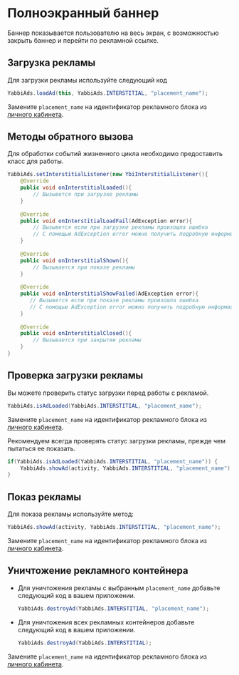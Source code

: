 # Полноэкранный баннер
Баннер показывается пользователю на весь экран, с возможностью закрыть баннер и перейти по рекламной ссылке.

## Загрузка рекламы
Для загрузки рекламы используйте следующий код
```java
YabbiAds.loadAd(this, YabbiAds.INTERSTITIAL, "placement_name");
```
Замените `placement_name` на идентификатор рекламного блока из [личного кабинета](https://mobileadx.ru).

## Методы обратного вызова
Для обработки событий жизненного цикла необходимо предоставить класс для работы.
```java
YabbiAds.setInterstitialListener(new YbiInterstitialListener(){
    @Override
    public void onInterstitialLoaded(){
        // Вызывется при загрузке рекламы
    }
    
    @Override
    public void onInterstitialLoadFail(AdException error){
        // Вызывется если при загрузке рекламы произошла ошибка
        // С помощью AdException error можно получить подробную информацию об ошибке
    }
    
    @Override
    public void onInterstitialShown(){
        // Вызывается при показе рекламы
    }
    
    @Override
    public void onInterstitialShowFailed(AdException error){
       // Вызывется если при показе рекламы произошла ошибка
       // С помощью AdException error можно получить подробную информацию об ошибке
    }
    
    @Override
    public void onInterstitialClosed(){
        // Вызывается при закрытии рекламы
    }
}
```

## Проверка загрузки рекламы
Вы можете проверить статус загрузки перед работы с рекламой.
```java
YabbiAds.isAdLoaded(YabbiAds.INTERSTITIAL, "placement_name");
```
Замените `placement_name` на идентификатор рекламного блока из [личного кабинета](https://mobileadx.ru).

Рекомендуем всегда проверять статус загрузки рекламы, прежде чем пытаться ее показать.
```java
if(YabbiAds.isAdLoaded(YabbiAds.INTERSTITIAL, "placement_name")) {
    YabbiAds.showAd(activity, YabbiAds.INTERSTITIAL, "placement_name");
}
```

## Показ рекламы
Для показа рекламы используйте метод:
```java
YabbiAds.showAd(activity, YabbiAds.INTERSTITIAL, "placement_name");
```
Замените `placement_name` на идентификатор рекламного блока из [личного кабинета](https://mobileadx.ru).

## Уничтожение рекламного контейнера
* Для уничтожения рекламы с выбранным `placement_name` добавьте следующий код в вашем приложении.
    ```java
    YabbiAds.destroyAd(YabbiAds.INTERSTITIAL, "placement_name");
    ```
* Для уничтожения всех рекламных контейнеров добавьте следующий код в вашем приложении.
    ```java
    YabbiAds.destroyAd(YabbiAds.INTERSTITIAL);
    ```

Замените `placement_name` на идентификатор рекламного блока из [личного кабинета](https://mobileadx.ru).